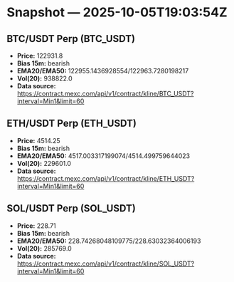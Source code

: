 # Snapshot — 2025-10-05T19:03:54Z

## BTC/USDT Perp (BTC_USDT)
- **Price:** 122931.8
- **Bias 15m:** bearish
- **EMA20/EMA50:** 122955.1436928554/122963.7280198217
- **Vol(20):** 938822.0
- **Data source:** https://contract.mexc.com/api/v1/contract/kline/BTC_USDT?interval=Min1&limit=60

## ETH/USDT Perp (ETH_USDT)
- **Price:** 4514.25
- **Bias 15m:** bearish
- **EMA20/EMA50:** 4517.003317199074/4514.499759644023
- **Vol(20):** 229601.0
- **Data source:** https://contract.mexc.com/api/v1/contract/kline/ETH_USDT?interval=Min1&limit=60

## SOL/USDT Perp (SOL_USDT)
- **Price:** 228.71
- **Bias 15m:** bearish
- **EMA20/EMA50:** 228.74268048109775/228.63032364006193
- **Vol(20):** 285769.0
- **Data source:** https://contract.mexc.com/api/v1/contract/kline/SOL_USDT?interval=Min1&limit=60
